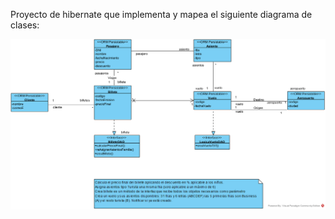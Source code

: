 Proyecto de hibernate que implementa y mapea el siguiente diagrama de clases:

![alt text](src/main/Class%20Diagram1.png)
